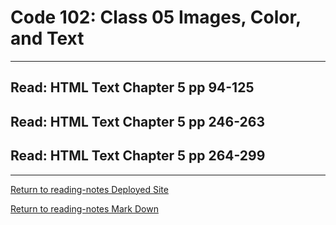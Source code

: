 # Code 102: Class 05 Images, Color, and Text

***

## Read: HTML Text Chapter 5 pp 94-125


## Read: HTML Text Chapter 5 pp 246-263


## Read: HTML Text Chapter 5 pp 264-299

***

[Return to reading-notes Deployed Site](https://paneks19.github.io/reading-notes/)

[Return to reading-notes Mark Down](https://github.com/paneks19/reading-notes)
